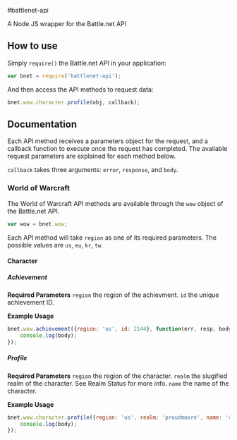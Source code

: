 #battlenet-api

A Node JS wrapper for the Battle.net API

## How to use

Simply `require()` the Battle.net API in your application:

```javascript
var bnet = require('battlenet-api');
```

And then access the API methods to request data:

```javascript
bnet.wow.character.profile(obj, callback);
```

## Documentation

Each API method receives a parameters object for the request, and a callback function to execute once the request has completed. The available request parameters are explained for each method below.

`callback` takes three arguments: `error`, `response`, and `body`.

### World of Warcraft

The World of Warcraft API methods are available through the `wow` object of the Battle.net API.

```javascript
var wow = bnet.wow;
```

Each API method will take `region` as one of its required parameters. The possible values are `us`, `eu`, `kr`, `tw`.

#### Character

##### Achievement

**Required Parameters**
`region` the region of the achievment.
`id` the unique achievement ID.

**Example Usage**
```javascript
bnet.wow.achievement({region: 'us', id: 2144}, function(err, resp, body) {
    console.log(body);
});
```

##### Profile

**Required Parameters**
`region` the region of the character.
`realm` the slugified realm of the character. See Realm Status for more info.
`name` the name of the character.

**Example Usage**
```javascript
bnet.wow.character.profile({region: 'us', realm: 'proudmoore', name: 'charni'}, function(err, resp, body) {
    console.log(body);
});
```
